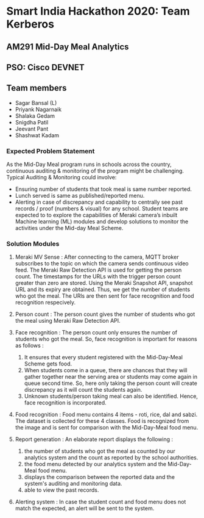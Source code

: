 # Smart India Hackathon 2020: Team Kerberos
## AM291 Mid-Day Meal Analytics
## PSO: Cisco DEVNET
## Team members
- Sagar Bansal (L)
- Priyank Nagarnaik
- Shalaka Gedam
- Snigdha Patil
- Jeevant Pant
- Shashwat Kadam 

### Expected Problem Statement

As the Mid-Day Meal program runs in schools across the country, continuous auditing & monitoring of the program
might be challenging. Typical Auditing & Monitoring could involve:
- Ensuring number of students that took meal is same number reported.
- Lunch served is same as published/reported menu.
- Alerting in case of discrepancy and capability to centrally see past records / proof (numbers & visual) for any
school.
Student teams are expected to to explore the capabilities of Meraki camera’s inbuilt Machine learning (ML) modules
and develop solutions to monitor the activities under the Mid-day Meal Scheme.

### Solution Modules 

1. Meraki MV Sense :
After connecting to the camera, MQTT broker subscribes to the topic on which the camera sends continuous video feed. The Meraki Raw Detection API is used for getting the person count. The timestamps for the URLs with the trigger person count greater than zero are stored. Using the Meraki Snapshot API, snapshot URL and its expiry are obtained. Thus, we get the number of students who got the meal. The URls are then sent for face recognition and food recognition respecively.

2. Person count :
The person count gives the number of students who got the meal using Meraki Raw Detection API.

3. Face recognition : 
The person count only ensures the number of students who got the meal. So, face recognition is important for reasons as follows :
	1. It ensures that every student registered with the Mid-Day-Meal Scheme gets food.
	2. When students come in a queue, there are chances that they will gather together near the serving area or students may come again in queue second time. So, here only taking the person count will create discrepancy as it will count the students again.  
	3. Unknown students/person taking meal can also be identified.
	Hence, face recognition is incorporated.
   
4. Food recognition :
	Food menu contains 4 items - roti, rice, dal and sabzi.
	The dataset is collected for these 4 classes. 
	Food is recognized from the image and is sent for comparison with the Mid-Day-Meal food menu.

5. Report generation :
	An elaborate report displays the following :
	1. the number of students who got the meal as counted by our analytics system and the count as reported by the school authorities.
	2. the food menu detected by our analytics system and the Mid-Day-Meal food menu. 
	3. displays the comparison between the reported data and the system's auditing and monitoring data.
	4. able to view the past records.

6. Alerting system :
	In case the student count and food menu does not match the expected, an alert will be sent to the system.
